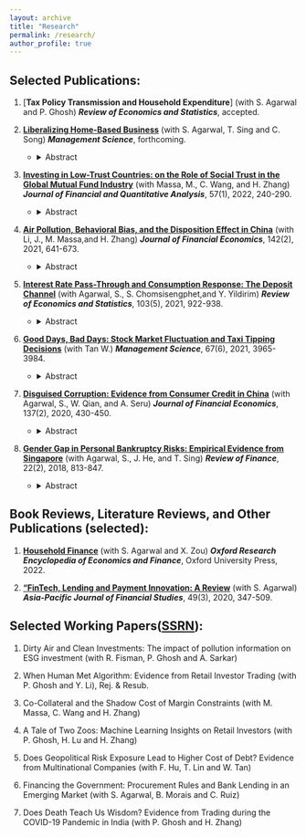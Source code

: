 ```yaml
---
layout: archive
title: "Research"
permalink: /research/
author_profile: true
---
```


## Selected Publications:

1. [**Tax Policy Transmission and Household Expenditure**] (with S. Agarwal and P. Ghosh) **_Review of Economics and Statistics_**, accepted.


2. [**Liberalizing Home-Based Business**](https://pubsonline.informs.org/doi/abs/10.1287/mnsc.2021.04232) (with  S. Agarwal, T. Sing and C. Song)  **_Management Science_**, forthcoming. 

     * <details> <summary>Abstract</summary>
       Working at home benefits entrepreneurs by lowering fixed costs and allowing them to engage in joint market and household production. We evaluate a large-scale reform in Singapore, the Home Office Scheme, that allowed business creation at one's residential property and study whether home-based entrepreneurship spurs entrepreneurial activities. The difference-in-differences estimate shows that the reform led to a significantly higher level of business creation and that the firms newly created in response to the reform had a higher survival rate. The effect is more pronounced for low-income female individuals and industries with high startup capital, implying that financial constraints and nonpecuniary benefits likely drive the effect. The reform also encourages entrepreneurs to become serial entrepreneurs, and they open a larger business with a similar survival rate for their second firm. Overall, our findings suggest that the program effectively attracted more entry into self-employment without significantly lowering the average quality of the pool.


2. [**Investing in Low-Trust Countries: on the Role of Social Trust in the Global Mutual Fund Industry**](https://www.cambridge.org/core/journals/journal-of-financial-and-quantitative-analysis/article/abs/investing-in-lowtrust-countries-on-the-role-of-social-trust-in-the-global-mutual-fund-industry/BCB3D07E9586DFA791793DE3DD1F02F8) (with Massa, M., C. Wang, and H. Zhang) **_Journal of Financial and Quantitative Analysis_**, 57(1), 2022, 240-290.

     * <details> <summary>Abstract</summary>
        We hypothesize that social trust, in mitigating contracting incompleteness, may have an important effect on the activeness and effectiveness of delegated portfolio management. Using a complete sample of worldwide open-end mutual funds, we find that trust is positively associated with the activeness of funds and that trust-related active share delivers superior performance (e.g., approximately 2% per year for cross-border investments). Moreover, “trust in the market” and “trust in managers” play important yet different roles for different types of cross-border delegated portfolio management. Our results suggest that trust acts as a fundamental building block for delegated portfolio management.


3. [**Air Pollution, Behavioral Bias, and the Disposition Effect in China**](https://www.sciencedirect.com/science/article/abs/pii/S0304405X19302223) (with Li, J., M. Massa,and H. Zhang) **_Journal of Financial Economics_**, 142(2), 2021, 641-673.

     * <details> <summary>Abstract</summary>
       Inspired by the recent health science findings that air pollution affects mental health and cognition, we examine whether air pollution can intensify the cognitive bias observed in the financial markets. Based on a proprietary data set obtained from a large Chinese mutual fund family consisting of complete trading information for more than 773,198 accounts in 247 cities, we find that air pollution significantly increases investors’ disposition effects. Analysis based on two plausible exogenous variations in air quality (the vast dissipation of air pollution caused by strong winds and the Huai River policy) supports a causal interpretation. Mood regulation provides a potential mechanism.


4. [**Interest Rate Pass-Through and Consumption Response: The Deposit Channel**](https://www.mitpressjournals.org/doi/abs/10.1162/rest_a_00941?mobileUi=0) (with Agarwal, S., S. Chomsisengphet,and Y. Yildirim) **_Review of Economics and Statistics_**, 103(5), 2021, 922-938.

     * <details> <summary>Abstract</summary>
       This study assesses a new mechanism, the deposit channel, in the transmission of interest rate shock to household consumption using an administrative panel data set of financial transactions for Turkey. Our empirical strategy exploits variation in consumers' adherence to the Islamic laws that forbid earning interest and employs a standard difference-in-difference design. Following an unanticipated announcement of interest rate hike, rate-sensitive consumers significantly reduce their overall spending, and the response persists throughout the post-announcement period. The response of debt payment, disparate exposure to inflation, exchange rate, and the demographic difference can hardly fully account for the documented consumption response heterogeneity.


5. [**Good Days, Bad Days: Stock Market Fluctuation and Taxi Tipping Decisions**](https://pubsonline.informs.org/doi/10.1287/mnsc.2019.3557) (with Tan W.) **_Management Science_**, 67(6), 2021, 3965-3984.

     * <details> <summary>Abstract</summary>
       Using taxicab tipping records in New York City (NYC), we develop a novel measure of real-time utility and quantitatively assess the impact of wealth change on the well-being of individuals based on the core tenet of prospect theory. The baseline estimate suggests that a one-standard-deviation increase in the stock market index is associated with a 0.3% increase in the daily average tipping ratio, which translates to an elasticity estimate of 0.3. The impact is short-lived and in line with the wealth effect interpretation. Consistent with loss aversion, we find that the impact is primarily driven by wealth loss rather than gain. We exploit Global Positioning System and timestamp information and design two difference-in-differences tests to establish causal inference. Exploitation of the characteristics of individual stocks suggests that the effect of wealth change on real-time utility is more pronounced in the stocks of firms with large market capitalization. Finally, our aggregate estimate suggests that annual tip revenue in the NYC taxi industry is associated with stock market fluctuations, ranging from −$17.5 million to $12.9 million.


6. [**Disguised Corruption: Evidence from Consumer Credit in China**](https://www.sciencedirect.com/science/article/abs/pii/S0304405X20300611) (with Agarwal, S., W. Qian, and A. Seru) **_Journal of Financial Economics_**, 137(2), 2020, 430-450.	

     * <details> <summary>Abstract</summary>
       Using a comprehensive sample of credit card data from a leading Chinese bank, we show that government bureaucrats receive 16% higher credit lines than non-bureaucrats with similar income and demographics, but their accounts experience a significantly higher likelihood of delinquency and debt forgiveness. Regions associated with greater credit provision to bureaucrats open more branches and receive more deposits from the local government. After staggered corruption crackdowns of provincial-level political officials, the new credit cards originated to bureaucrats in exposed regions do not enjoy a credit line premium, and bureaucrats’ delinquency and reinstatement rates are similar to those of non-bureaucrats.


7. [**Gender Gap in Personal Bankruptcy Risks: Empirical Evidence from Singapore**](https://academic.oup.com/rof/article-abstract/22/2/813/2629221)  (with Agarwal, S., J. He, and T. Sing) **_Review of Finance_**, 22(2), 2018, 813-847.	

     * <details> <summary>Abstract</summary>
       Gender gap can arise due to various factors—socio-economic, culture, risk attitudes, and macro-economic circumstances. Using a unique dataset that merges motor vehicle events with bankruptcy outcomes and personal data from Singapore, this study finds significant evidence of a gender gap in personal bankruptcy risk. We show that women’s odds of being involved in bankruptcy events are 28% of those of men after controlling for demographic variables, housing type, cultural and spatial fixed effects. Using motor vehicle accidents as an instrument, we confirm that the gender gap in bankruptcy risk is mainly driven by risk-taking behavior. The heterogeneity analyses show that culture also explains part of the difference. Chinese, Indian, and Malay women have differential bankruptcy rates in Singapore.


<!---8. [**Gender Difference and Intra-household Economic Power in Mortgage Signing Order**](https://www.sciencedirect.com/science/article/abs/pii/S104295731830007X)  (with Agarwal, S., R. Green, E. Rosenblatt, and V. Yao,) **_Journal of Financial Intermediation_**, 36, 2018 86-100.	

     * <details> <summary>Abstract</summary>
       This paper adopts a novel approach to examine the roles of gender difference and intra-household economic power in mortgage signing order. We develop an “economic power” index based on relative economic power within the same-sex couple households. We then use this measure along with gender identity and other factors to explain signing order in different-gender couples. Our results suggest that, while pure economic power explains much of the observed signing order, gender difference plays an important role. Analysis exploiting regional variation reveals that gender difference in signing order is greater in states with a larger gender wage gap and red states whose residents predominantly vote for the Republican.--->


## Book Reviews, Literature Reviews, and Other Publications (selected):

1. [**Household Finance**](https://oxfordre.com/economics/display/10.1093/acrefore/9780190625979.001.0001/acrefore-9780190625979-e-430?rskey=EcVXuv&result=1) (with S. Agarwal and X. Zou) **_Oxford Research Encyclopedia of
    Economics and Finance_**, Oxford University Press, 2022.

2. [**“FinTech, Lending and Payment Innovation: A Review**](https://onlinelibrary.wiley.com/doi/abs/10.1111/ajfs.12294) (with S. Agarwal) **_Asia-Pacific Journal of Financial Studies_**, 49(3), 2020, 347-509.	

## Selected Working Papers([SSRN](https://papers.ssrn.com/sol3/cf_dev/AbsByAuth.cfm?per_id=1744628)):

1. Dirty Air and Clean Investments: The impact of pollution information on ESG investment (with R. Fisman, P. Ghosh and A. Sarkar)

2. When Human Met Algorithm: Evidence from Retail Investor Trading (with P. Ghosh and Y. Li), Rej. & Resub.

3. Co-Collateral and the Shadow Cost of Margin Constraints (with M. Massa, C. Wang and H. Zhang)

4. A Tale of Two Zoos: Machine Learning Insights on Retail Investors (with P. Ghosh, H. Lu and H. Zhang)

5. Does Geopolitical Risk Exposure Lead to Higher Cost of Debt? Evidence from Multinational Companies (with F. Hu, T. Lin and W. Tan)

6. Financing the Government: Procurement Rules and Bank Lending in an Emerging Market (with S. Agarwal, B. Morais and C. Ruiz)

7. Does Death Teach Us Wisdom? Evidence from Trading during the COVID-19 Pandemic in India (with P. Ghosh and H. Zhang)

<!---9. Risk Perception, Social Networks, and Demand for Health Insurance (with S. Gong and C. Lin)--->

   

